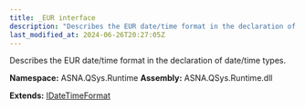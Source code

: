 ```yaml
---
title: _EUR interface
description: "Describes the EUR date/time format in the declaration of date/time types. "
last_modified_at: 2024-06-26T20:27:05Z
---
```


Describes the EUR date/time format in the declaration of date/time types.

**Namespace:** ASNA.QSys.Runtime
**Assembly:** ASNA.QSys.Runtime.dll

**Extends:** [IDateTimeFormat](/reference/runtime/qsys-runtime/i-date-time-format.html)
<br>
<br>
